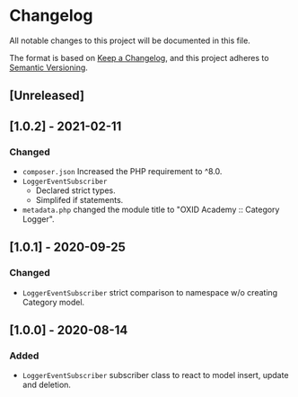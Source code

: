 # Changelog
All notable changes to this project will be documented in this file.

The format is based on [Keep a Changelog](https://keepachangelog.com/en/1.0.0/),
and this project adheres to [Semantic Versioning](https://semver.org/spec/v2.0.0.html).

## [Unreleased]

## [1.0.2] - 2021-02-11
### Changed
- `composer.json` Increased the PHP requirement to ^8.0.
- `LoggerEventSubscriber` 
  - Declared strict types.
  - Simplifed if statements.
- `metadata.php` changed the module title to "OXID Academy :: Category Logger".

## [1.0.1] - 2020-09-25
### Changed
- `LoggerEventSubscriber` strict comparison to namespace w/o creating Category model.

## [1.0.0] - 2020-08-14
### Added
- `LoggerEventSubscriber` subscriber class to react to model insert, update and deletion.
